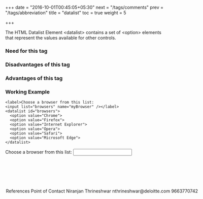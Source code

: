 +++
date = "2016-10-01T00:45:05+05:30"
next = "/tags/comments"
prev = "/tags/abbreviation"
title = "datalist"
toc = true
weight = 5

+++

The HTML Datalist Element <span class='tag-span'>&lt;datalist&gt;</span> contains a set of <span class='tag-span'>&lt;option&gt;</span> elements that represent the values available for other controls.

<h3>Need for this tag</h3>

<h3>Disadvantages of this tag</h3>

<h3>Advantages of this tag</h3>

<h3>Working Example</h3>

    <label>Choose a browser from this list:
    <input list="browsers" name="myBrowser" /></label>
    <datalist id="browsers">
      <option value="Chrome">
      <option value="Firefox">
      <option value="Internet Explorer">
      <option value="Opera">
      <option value="Safari">
      <option value="Microsoft Edge">
    </datalist>

<label>Choose a browser from this list:
<input list="browsers" name="myBrowser" /></label>
<datalist id="browsers">
  <option value="Chrome">
  <option value="Firefox">
  <option value="Internet Explorer">
  <option value="Opera">
  <option value="Safari">
  <option value="Microsoft Edge">
</datalist>

<h3>References</h3>

<h3>Point of Contact</h3>
Niranjan Thrineshwar <br>
nthrineshwar@deloitte.com <br>
9663770742
